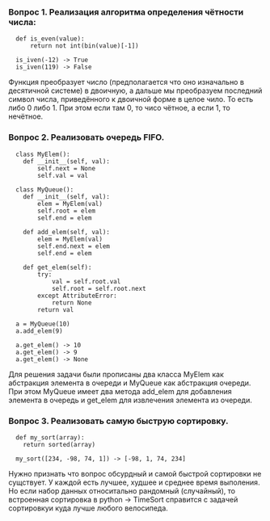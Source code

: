 ### Вопрос 1. Реализация алгоритма определения чётности числа:
```
  def is_even(value):
      return not int(bin(value)[-1])
      
  is_iven(-12) -> True
  is_iven(119) -> False
```
  Функция преобразует число (предполагается что оно изначально в десятичной системе) в двоичную,
  а дальше мы преобразуем последний символ числа, приведённого к двоичной форме в целое чило. То
  есть либо 0 либо 1. При этом если там 0, то чисо чётное, а если 1, то нечётное.

### Вопрос 2. Реализовать очередь FIFO.
```
  class MyElem():
    def __init__(self, val):
        self.next = None
        self.val = val

  class MyQueue():
    def __init__(self, val):
        elem = MyElem(val)
        self.root = elem
        self.end = elem

    def add_elem(self, val):
        elem = MyElem(val)
        self.end.next = elem
        self.end = elem

    def get_elem(self):
        try:
            val = self.root.val
            self.root = self.root.next
        except AttributeError:
            return None
        return val
```
```
  a = MyQueue(10)
  a.add_elem(9)

  a.get_elem() -> 10
  a.get_elem() -> 9
  a.get_elem() -> None
```
  Для решения задачи были прописаны два класса MyElem как абстракция элемента в очереди и MyQueue
  как абстракция очереди. При этом MyQueue имеет два метода add_elem для добавления элемента в
  очередь и get_elem для извлечения элемента из очереди.

### Вопрос 3. Реализовать самую быструю сортировку.
```
  def my_sort(array):
    return sorted(array)
    
  my_sort([234, -98, 74, 1]) -> [-98, 1, 74, 234]
```
  Нужно признать что вопрос обсурдный и самой быстрой сортировки не сущствует. У каждой есть лучшее,
  худшее и среднее время выполения. Но если набор данных относитально рандомный (случайный), то 
  встроенная сортировка в python -> TimeSort справится с задачей сортировкуи куда лучше любого велосипеда.
  
